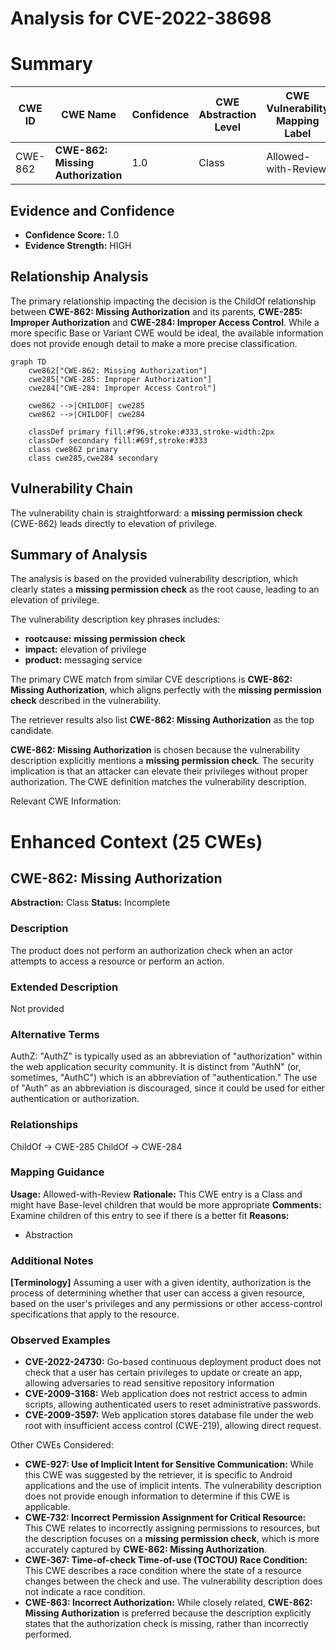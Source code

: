 # Analysis for CVE-2022-38698

# Summary

| CWE ID | CWE Name | Confidence | CWE Abstraction Level | CWE Vulnerability Mapping Label | CWE-Vulnerability Mapping Notes |
|---|---|---|---|---|---|
| CWE-862 | **CWE-862: Missing Authorization** | 1.0 | Class | Allowed-with-Review | Primary CWE |

## Evidence and Confidence

*   **Confidence Score:** 1.0
*   **Evidence Strength:** HIGH

## Relationship Analysis

The primary relationship impacting the decision is the ChildOf relationship between **CWE-862: Missing Authorization** and its parents, **CWE-285: Improper Authorization** and **CWE-284: Improper Access Control**. While a more specific Base or Variant CWE would be ideal, the available information does not provide enough detail to make a more precise classification.

```mermaid
graph TD
    cwe862["CWE-862: Missing Authorization"]
    cwe285["CWE-285: Improper Authorization"]
    cwe284["CWE-284: Improper Access Control"]
    
    cwe862 -->|CHILDOF| cwe285
    cwe862 -->|CHILDOF| cwe284
    
    classDef primary fill:#f96,stroke:#333,stroke-width:2px
    classDef secondary fill:#69f,stroke:#333
    class cwe862 primary
    class cwe285,cwe284 secondary
```

## Vulnerability Chain

The vulnerability chain is straightforward: a **missing permission check** (CWE-862) leads directly to elevation of privilege.

## Summary of Analysis

The analysis is based on the provided vulnerability description, which clearly states a **missing permission check** as the root cause, leading to an elevation of privilege.

The vulnerability description key phrases includes:
- **rootcause:** **missing permission check**
- **impact:** elevation of privilege
- **product:** messaging service

The primary CWE match from similar CVE descriptions is **CWE-862: Missing Authorization**, which aligns perfectly with the **missing permission check** described in the vulnerability.

The retriever results also list **CWE-862: Missing Authorization** as the top candidate.

**CWE-862: Missing Authorization** is chosen because the vulnerability description explicitly mentions a **missing permission check**. The security implication is that an attacker can elevate their privileges without proper authorization. The CWE definition matches the vulnerability description.

Relevant CWE Information:

# Enhanced Context (25 CWEs)

## CWE-862: Missing Authorization
**Abstraction:** Class
**Status:** Incomplete

### Description
The product does not perform an authorization check when an actor attempts to access a resource or perform an action.

### Extended Description
Not provided

### Alternative Terms
AuthZ: "AuthZ" is typically used as an abbreviation of "authorization" within the web application security community. It is distinct from "AuthN" (or, sometimes, "AuthC") which is an abbreviation of "authentication." The use of "Auth" as an abbreviation is discouraged, since it could be used for either authentication or authorization.

### Relationships
ChildOf -> CWE-285
ChildOf -> CWE-284

### Mapping Guidance
**Usage:** Allowed-with-Review
**Rationale:** This CWE entry is a Class and might have Base-level children that would be more appropriate
**Comments:** Examine children of this entry to see if there is a better fit
**Reasons:**
- Abstraction

### Additional Notes
**[Terminology]** Assuming a user with a given identity, authorization is the process of determining whether that user can access a given resource, based on the user's privileges and any permissions or other access-control specifications that apply to the resource.

### Observed Examples
- **CVE-2022-24730:** Go-based continuous deployment product does not check that a user has certain privileges to update or create an app, allowing adversaries to read sensitive repository information
- **CVE-2009-3168:** Web application does not restrict access to admin scripts, allowing authenticated users to reset administrative passwords.
- **CVE-2009-3597:** Web application stores database file under the web root with insufficient access control (CWE-219), allowing direct request.

Other CWEs Considered:

*   **CWE-927: Use of Implicit Intent for Sensitive Communication:** While this CWE was suggested by the retriever, it is specific to Android applications and the use of implicit intents. The vulnerability description does not provide enough information to determine if this CWE is applicable.
*   **CWE-732: Incorrect Permission Assignment for Critical Resource:** This CWE relates to incorrectly assigning permissions to resources, but the description focuses on a **missing permission check**, which is more accurately captured by **CWE-862: Missing Authorization**.
*   **CWE-367: Time-of-check Time-of-use (TOCTOU) Race Condition:** This CWE describes a race condition where the state of a resource changes between the check and use. The vulnerability description does not indicate a race condition.
*   **CWE-863: Incorrect Authorization:** While closely related, **CWE-862: Missing Authorization** is preferred because the description explicitly states that the authorization check is missing, rather than incorrectly performed.
